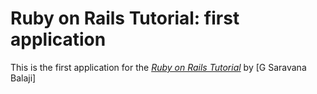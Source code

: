# Ruby on Rails Tutorial: first application

This is the first application for the
[*Ruby on Rails Tutorial*](http://railstutorial.org/)
by [G Saravana Balaji]